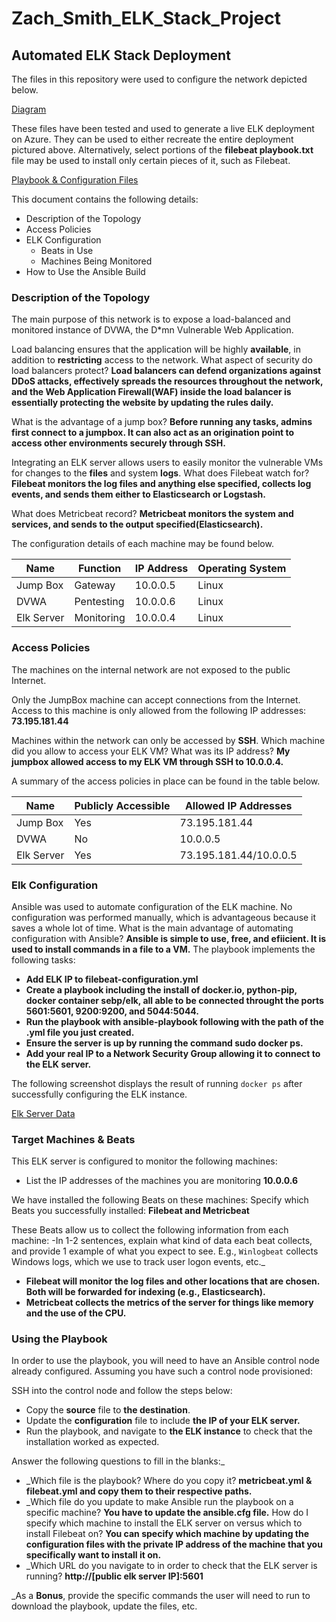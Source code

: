 # Zach_Smith_ELK_Stack_Project

## Automated ELK Stack Deployment

The files in this repository were used to configure the network depicted below.

[Diagram](https://github.com/z-bone/Zach_Smith_ELK_Stack_Project/blob/master/Diagram/Annotation%202020-05-15%20132715.png)


These files have been tested and used to generate a live ELK deployment on Azure. They can be used to either recreate the entire deployment pictured above. Alternatively, select portions of the **filebeat playbook.txt** file may be used to install only certain pieces of it, such as Filebeat.

[Playbook & Configuration Files](https://github.com/z-bone/Zach_Smith_ELK_Stack_Project/tree/master/Ansible)

This document contains the following details:
- Description of the Topology
- Access Policies
- ELK Configuration
  - Beats in Use
  - Machines Being Monitored
- How to Use the Ansible Build


### Description of the Topology

The main purpose of this network is to expose a load-balanced and monitored instance of DVWA, the D*mn Vulnerable Web Application.

Load balancing ensures that the application will be highly **available**, in addition to **restricting** access to the network.
What aspect of security do load balancers protect? **Load balancers can defend organizations against DDoS attacks, effectively spreads the resources throughout the network, and the Web Application Firewall(WAF) inside the load balancer is essentially protecting the website by updating the rules daily.**

What is the advantage of a jump box? **Before running any tasks, admins first connect to a jumpbox. It can also act as an origination point to access other environments securely through SSH.**

Integrating an ELK server allows users to easily monitor the vulnerable VMs for changes to the **files** and system **logs**.
What does Filebeat watch for? **Filebeat monitors the log files and anything else specified, collects log events, and sends them either to Elasticsearch or Logstash.**

What does Metricbeat record? **Metricbeat monitors the system and services, and sends to the output specified(Elasticsearch).**

The configuration details of each machine may be found below.

| Name     | Function | IP Address | Operating System |
|----------|----------|------------|------------------|
|Jump Box  | Gateway  | 10.0.0.5   | Linux            |
|DVWA      |Pentesting| 10.0.0.6   | Linux            |
|Elk Server|Monitoring| 10.0.0.4   | Linux            |

### Access Policies

The machines on the internal network are not exposed to the public Internet. 

Only the JumpBox machine can accept connections from the Internet. Access to this machine is only allowed from the following IP addresses:
**73.195.181.44**

Machines within the network can only be accessed by **SSH**.
Which machine did you allow to access your ELK VM? What was its IP address?
**My jumpbox allowed access to my ELK VM through SSH to 10.0.0.4.**

A summary of the access policies in place can be found in the table below.

| Name     | Publicly Accessible | Allowed IP Addresses |
|----------|---------------------|----------------------|
|Jump Box  |Yes                  |    73.195.181.44     |
|DVWA      |No                   |     10.0.0.5         |
|Elk Server|Yes                  |73.195.181.44/10.0.0.5|

### Elk Configuration

Ansible was used to automate configuration of the ELK machine. No configuration was performed manually, which is advantageous because it saves a whole lot of time.
What is the main advantage of automating configuration with Ansible?
**Ansible is simple to use, free, and efiicient. It is used to install commands in a file to a VM.**
The playbook implements the following tasks:
- **Add ELK IP to filebeat-configuration.yml**
- **Create a playbook including the install of docker.io, python-pip, docker container sebp/elk, all able to be connected throught the ports 5601:5601, 9200:9200, and 5044:5044.**
- **Run the playbook with ansible-playbook following with the path of the .yml file you just created.**
- **Ensure the server is up by running the command sudo docker ps.**
- **Add your real IP to a Network Security Group allowing it to connect to the ELK server.**

The following screenshot displays the result of running `docker ps` after successfully configuring the ELK instance.

[Elk Server Data](https://github.com/z-bone/Zach_Smith_ELK_Stack_Project/blob/master/Images/Annotation%202020-05-11%20194625.png)

### Target Machines & Beats
This ELK server is configured to monitor the following machines:
- List the IP addresses of the machines you are monitoring
**10.0.0.6**

We have installed the following Beats on these machines:
Specify which Beats you successfully installed: 
**Filebeat and Metricbeat**

These Beats allow us to collect the following information from each machine:
-In 1-2 sentences, explain what kind of data each beat collects, and provide 1 example of what you expect to see. E.g., `Winlogbeat` collects Windows logs, which we use to track user logon events, etc._
- **Filebeat will monitor the log files and other locations that are chosen. Both will be forwarded for indexing (e.g., Elasticsearch).** 
- **Metricbeat collects the metrics of the server for things like memory and the use of the CPU.**

### Using the Playbook
In order to use the playbook, you will need to have an Ansible control node already configured. Assuming you have such a control node provisioned: 

SSH into the control node and follow the steps below:
- Copy the **source** file to **the destination**.
- Update the **configuration** file to include **the IP of your ELK server.**
- Run the playbook, and navigate to **the ELK instance** to check that the installation worked as expected.

Answer the following questions to fill in the blanks:_
- _Which file is the playbook? Where do you copy it?
**metricbeat.yml & filebeat.yml and copy them to their respective paths.**
- _Which file do you update to make Ansible run the playbook on a specific machine? 
**You have to update the ansible.cfg file.** 
How do I specify which machine to install the ELK server on versus which to install Filebeat on? 
**You can specify which machine by updating the configuration files with the private IP address of the machine that you specifically  want to install it on.** 
- _Which URL do you navigate to in order to check that the ELK server is running?
**http://[public elk server IP]:5601**

_As a **Bonus**, provide the specific commands the user will need to run to download the playbook, update the files, etc.
